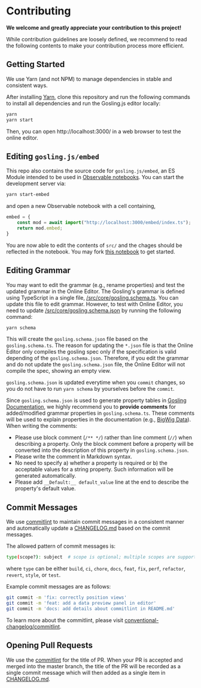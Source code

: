 # Contributing
**We welcome and greatly appreciate your contribution to this project!**

While contribution guidelines are loosely defined, we recommend to read the following contents to make your contribution process more efficient.

## Getting Started

We use Yarn (and not NPM) to manage dependencies in stable and consistent ways. 

After installing [Yarn](https://yarnpkg.com/getting-started/install), clone this repository and run the following commands to install all dependencies and run the Gosling.js editor locally:

```sh
yarn
yarn start
```

Then, you can open http://localhost:3000/ in a web browser to test the online editor.

## Editing `gosling.js/embed`

This repo also contains the source code for `gosling.js/embed`, an ES Module intended to be
used in [Observable notebooks](https://observablehq.com). You can start the development server
via:

```sh
yarn start-embed
```

and open a new Observable notebook with a cell containing,

```javascript
embed = {
    const mod = await import("http://localhost:3000/embed/index.ts");
    return mod.embed;
}
```

You are now able to edit the contents of `src/` and the chages should be reflected
in the notebook. You may fork [this notebook](https://observablehq.com/@manzt/gosling-api)
to get started.


## Editing Grammar
You may want to edit the grammar (e.g., rename properties) and test the updated grammar in the Online Editor. The Gosling's grammar is defined using TypeScript in a single file, [/src/core/gosling.schema.ts](/src/core/gosling.schema.ts). You can update this file to edit grammar. However, to test with Online Editor, you need to update [/src/core/gosling.schema.json](/src/core/gosling.schema.json) by running the following command:

```sh
yarn schema
```

This will create the `gosling.schema.json` file based on the `gosling.schema.ts`. The reason for updating the `*.json` file is that the Online Editor only compiles the gosling spec only if the specification is valid depending of the `gosling.schema.json`. Therefore, if you edit the grammar and do not update the `gosling.schema.json` file, the Online Editor will not compile the spec, showing an empty view.

`gosling.schema.json` is updated everytime when you `commit` changes, so you do not have to run `yarn schema` by yourselves before the `commit`.

Since `gosling.schema.json` is used to generate property tables in [Gosling Documentation](http://gosling-lang.org/docs), we highly recommend you to **provide comments** for added/modified grammar properties in `gosling.schema.ts`. These comments will be used to explain properties in the documentation (e.g., [BigWig Data](http://gosling-lang.org/docs/data#bigwig-no-higlass-server)).
When writing the comments:
- Please use block comment (`/** */`) rather than line comment (`//`) when describing a property. 
  Only the block comment before a property will be converted into the description of this property in `gosling.schema.json`.
- Please write the comment in Markdown syntax.
- No need to specify a) whether a property is required or b) the acceptable values for a string property. Such information will be generated automatically. 
- Please add `__Default:__ default_value` line at the end to describe the property's default value.

## Commit Messages

We use [commitlint](https://github.com/conventional-changelog/commitlint#what-is-commitlint) to maintain commit messages in a consistent manner and automatically update a [CHANGELOG.md](/CHANGELOG.md) based on the commit messages.

The allowed pattern of commit messages is:

```sh
type(scope?): subject  # scope is optional; multiple scopes are supported (current delimiter options: "/", "\" and ",")
```

where `type` can be either `build`, `ci`, `chore`, `docs`, `feat`, `fix`, `perf`, `refactor`, `revert`, `style`, or `test`.

Example commit messages are as follows:

```sh
git commit -m 'fix: correctly position views'
git commit -m 'feat: add a data preview panel in editor'
git commit -m 'docs: add details about commitlint in README.md'
```

To learn more about the commitlint, please visit [conventional-changelog/commitlint](https://github.com/conventional-changelog/commitlint#what-is-commitlint).

## Opening Pull Requests
We use the [commitlint](#commitlint) for the title of PR. When your PR is accepted and merged into the master branch, the title of the PR will be recorded as a single commit message which will then added as a single item in [CHANGELOG.md](/CHANGELOG.md).
